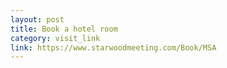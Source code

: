 ```yaml
---
layout: post
title: Book a hotel room
category: visit_link
link: https://www.starwoodmeeting.com/Book/MSA
---
```


